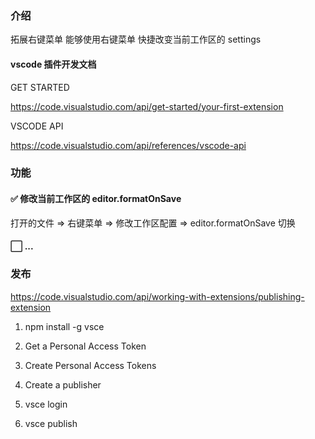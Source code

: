 ### 介绍

拓展右键菜单 能够使用右键菜单 快捷改变当前工作区的 settings

#### vscode 插件开发文档

GET STARTED

https://code.visualstudio.com/api/get-started/your-first-extension

VSCODE API

https://code.visualstudio.com/api/references/vscode-api

### 功能

#### ✅ 修改当前工作区的 editor.formatOnSave

打开的文件 => 右键菜单 => 修改工作区配置 => editor.formatOnSave 切换

#### ⬜️ ...

### 发布

https://code.visualstudio.com/api/working-with-extensions/publishing-extension

1. npm install -g vsce

2. Get a Personal Access Token

3. Create Personal Access Tokens

4. Create a publisher

5. vsce login <publisher name>

6. vsce publish
